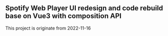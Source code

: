 ## Spotify Web Player UI redesign and code rebuild base on Vue3 with composition API

This project is originate from 2022-11-16
